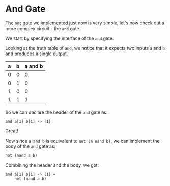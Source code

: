 # And Gate

The `not` gate we implemented just now is very simple, let's now check out a more complex circuit - the `and` gate.

We start by specifying the interface of the `and` gate.

Looking at the truth table of `and`, we notice that it expects two inputs `a` and `b` and produces a single output.

| a | b | a and b |
| :--- | :--- | :--- |
| 0 | 0 | 0 |
| 0 | 1 | 0 |
| 1 | 0 | 0 |
| 1 | 1 | 1 |

So we can declare the header of the `and` gate as:

```text
and a[1] b[1] -> [1]
```

Great!

Now since `a and b` is equivalent to `not (a nand b)`, we can implement the body of the `and` gate as:

```text
not (nand a b)
```

Combining the header and the body, we got:

```text
and a[1] b[1] -> [1] =
    not (nand a b)
```

